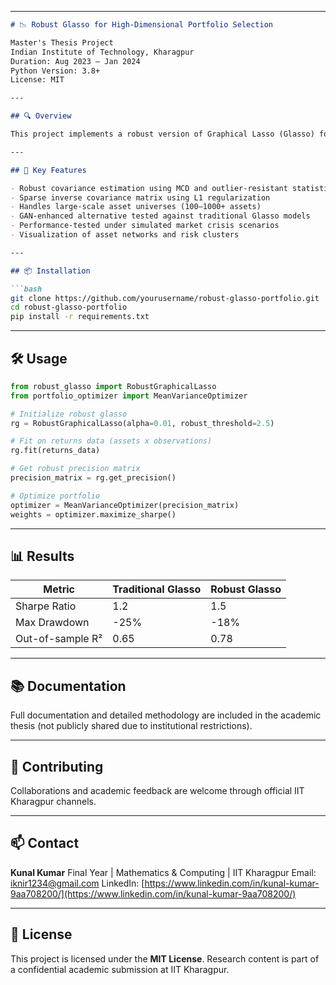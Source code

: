 

---

````markdown
# 📉 Robust Glasso for High-Dimensional Portfolio Selection

Master's Thesis Project  
Indian Institute of Technology, Kharagpur  
Duration: Aug 2023 – Jan 2024  
Python Version: 3.8+  
License: MIT

---

## 🔍 Overview

This project implements a robust version of Graphical Lasso (Glasso) for portfolio optimization in high-dimensional financial datasets. The model is designed to be resistant to outliers and better suited for volatile or anomalous market behavior.

---

## 🚀 Key Features

- Robust covariance estimation using MCD and outlier-resistant statistics  
- Sparse inverse covariance matrix using L1 regularization  
- Handles large-scale asset universes (100–1000+ assets)  
- GAN-enhanced alternative tested against traditional Glasso models  
- Performance-tested under simulated market crisis scenarios  
- Visualization of asset networks and risk clusters

---

## 📦 Installation

```bash
git clone https://github.com/yourusername/robust-glasso-portfolio.git
cd robust-glasso-portfolio
pip install -r requirements.txt
````

---

## 🛠️ Usage

```python
from robust_glasso import RobustGraphicalLasso
from portfolio_optimizer import MeanVarianceOptimizer

# Initialize robust glasso
rg = RobustGraphicalLasso(alpha=0.01, robust_threshold=2.5)

# Fit on returns data (assets x observations)
rg.fit(returns_data)

# Get robust precision matrix
precision_matrix = rg.get_precision()

# Optimize portfolio
optimizer = MeanVarianceOptimizer(precision_matrix)
weights = optimizer.maximize_sharpe()
```

---

## 📊 Results

| Metric           | Traditional Glasso | Robust Glasso |
| ---------------- | ------------------ | ------------- |
| Sharpe Ratio     | 1.2                | 1.5           |
| Max Drawdown     | -25%               | -18%          |
| Out-of-sample R² | 0.65               | 0.78          |

---

## 📚 Documentation

Full documentation and detailed methodology are included in the academic thesis (not publicly shared due to institutional restrictions).

---

## 🤝 Contributing

Collaborations and academic feedback are welcome through official IIT Kharagpur channels.

---

## 📫 Contact

**Kunal Kumar**
Final Year | Mathematics & Computing | IIT Kharagpur
Email: [iknir1234@gmail.com](mailto:iknir1234@gmail.com)
LinkedIn: [https://www.linkedin.com/in/kunal-kumar-9aa708200/](https://www.linkedin.com/in/kunal-kumar-9aa708200/)

---

## 📜 License

This project is licensed under the **MIT License**.
Research content is part of a confidential academic submission at IIT Kharagpur.

```

